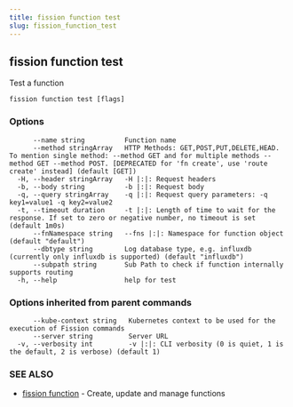 ```yaml
---
title: fission function test
slug: fission_function_test
---
```

## fission function test

Test a function

```
fission function test [flags]
```

### Options

```
      --name string          Function name
      --method stringArray   HTTP Methods: GET,POST,PUT,DELETE,HEAD. To mention single method: --method GET and for multiple methods --method GET --method POST. [DEPRECATED for 'fn create', use 'route create' instead] (default [GET])
  -H, --header stringArray   -H |:|: Request headers
  -b, --body string          -b |:|: Request body
  -q, --query stringArray    -q |:|: Request query parameters: -q key1=value1 -q key2=value2
  -t, --timeout duration     -t |:|: Length of time to wait for the response. If set to zero or negative number, no timeout is set (default 1m0s)
      --fnNamespace string   --fns |:|: Namespace for function object (default "default")
      --dbtype string        Log database type, e.g. influxdb (currently only influxdb is supported) (default "influxdb")
      --subpath string       Sub Path to check if function internally supports routing
  -h, --help                 help for test
```

### Options inherited from parent commands

```
      --kube-context string   Kubernetes context to be used for the execution of Fission commands
      --server string         Server URL
  -v, --verbosity int         -v |:|: CLI verbosity (0 is quiet, 1 is the default, 2 is verbose) (default 1)
```

### SEE ALSO

* [fission function](/docs/reference/fission-cli/fission_function/)	 - Create, update and manage functions

